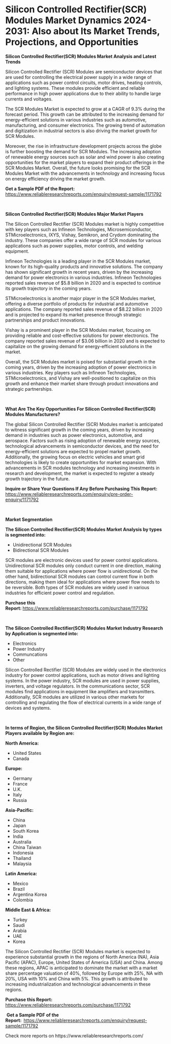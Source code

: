 <p><h1>Silicon Controlled Rectifier(SCR) Modules Market Dynamics 2024-2031: Also about Its Market Trends, Projections, and Opportunities</h1></p><p><strong>Silicon Controlled Rectifier(SCR) Modules Market Analysis and Latest Trends</strong></p>
<p><p>Silicon Controlled Rectifier (SCR) Modules are semiconductor devices that are used for controlling the electrical power supply in a wide range of applications such as power control circuits, motor drives, heating controls, and lighting systems. These modules provide efficient and reliable performance in high power applications due to their ability to handle large currents and voltages.</p><p>The SCR Modules Market is expected to grow at a CAGR of 9.3% during the forecast period. This growth can be attributed to the increasing demand for energy-efficient solutions in various industries such as automotive, manufacturing, and consumer electronics. The growing trend of automation and digitization in industrial sectors is also driving the market growth for SCR Modules.</p><p>Moreover, the rise in infrastructure development projects across the globe is further boosting the demand for SCR Modules. The increasing adoption of renewable energy sources such as solar and wind power is also creating opportunities for the market players to expand their product offerings in the SCR Modules Market. Overall, the future looks promising for the SCR Modules Market with the advancements in technology and increasing focus on energy efficiency driving the market growth.</p></p>
<p><strong>Get a Sample PDF of the Report:&nbsp;</strong> <a href="https://www.reliableresearchreports.com/enquiry/request-sample/1171792">https://www.reliableresearchreports.com/enquiry/request-sample/1171792</a></p>
<p>&nbsp;</p>
<p><strong>Silicon Controlled Rectifier(SCR) Modules Major Market Players</strong></p>
<p><p>The Silicon Controlled Rectifier (SCR) Modules market is highly competitive with key players such as Infineon Technologies, Microsemiconductor, STMicroelectronics, IXYS, Vishay, Semikron, and Crydom dominating the industry. These companies offer a wide range of SCR modules for various applications such as power supplies, motor controls, and welding equipment.</p><p>Infineon Technologies is a leading player in the SCR Modules market, known for its high-quality products and innovative solutions. The company has shown significant growth in recent years, driven by the increasing demand for power electronics in various industries. Infineon Technologies reported sales revenue of $5.8 billion in 2020 and is expected to continue its growth trajectory in the coming years.</p><p>STMicroelectronics is another major player in the SCR Modules market, offering a diverse portfolio of products for industrial and automotive applications. The company reported sales revenue of $8.22 billion in 2020 and is projected to expand its market presence through strategic partnerships and product innovations.</p><p>Vishay is a prominent player in the SCR Modules market, focusing on providing reliable and cost-effective solutions for power electronics. The company reported sales revenue of $3.06 billion in 2020 and is expected to capitalize on the growing demand for energy-efficient solutions in the market.</p><p>Overall, the SCR Modules market is poised for substantial growth in the coming years, driven by the increasing adoption of power electronics in various industries. Key players such as Infineon Technologies, STMicroelectronics, and Vishay are well-positioned to capitalize on this growth and enhance their market share through product innovations and strategic partnerships.</p></p>
<p>&nbsp;</p>
<p><strong>What Are The Key Opportunities For Silicon Controlled Rectifier(SCR) Modules Manufacturers?</strong></p>
<p><p>The global Silicon Controlled Rectifier (SCR) Modules market is anticipated to witness significant growth in the coming years, driven by increasing demand in industries such as power electronics, automotive, and aerospace. Factors such as rising adoption of renewable energy sources, technological advancements in semiconductor devices, and the need for energy-efficient solutions are expected to propel market growth. Additionally, the growing focus on electric vehicles and smart grid technologies is likely to create opportunities for market expansion. With advancements in SCR modules technology and increasing investments in research and development, the market is expected to register a steady growth trajectory in the future.</p></p>
<p><strong>Inquire or Share Your Questions If Any Before Purchasing This Report:</strong> <a href="https://www.reliableresearchreports.com/enquiry/pre-order-enquiry/1171792">https://www.reliableresearchreports.com/enquiry/pre-order-enquiry/1171792</a></p>
<p>&nbsp;</p>
<p><strong>Market Segmentation</strong></p>
<p><strong>The Silicon Controlled Rectifier(SCR) Modules Market Analysis by types is segmented into:</strong></p>
<p><ul><li>Unidirectional SCR Modules</li><li>Bidirectional SCR Modules</li></ul></p>
<p><p>SCR modules are electronic devices used for power control applications. Unidirectional SCR modules only conduct current in one direction, making them suitable for applications where power flow is unidirectional. On the other hand, bidirectional SCR modules can control current flow in both directions, making them ideal for applications where power flow needs to be reversible. Both types of SCR modules are widely used in various industries for efficient power control and regulation.</p></p>
<p><strong>Purchase this Report:&nbsp;</strong><a href="https://www.reliableresearchreports.com/purchase/1171792">https://www.reliableresearchreports.com/purchase/1171792</a></p>
<p>&nbsp;</p>
<p><strong>The Silicon Controlled Rectifier(SCR) Modules Market Industry Research by Application is segmented into:</strong></p>
<p><ul><li>Electronics</li><li>Power Industry</li><li>Communcations</li><li>Other</li></ul></p>
<p><p>Silicon Controlled Rectifier (SCR) Modules are widely used in the electronics industry for power control applications, such as motor drives and lighting systems. In the power industry, SCR modules are used in power supplies, inverters, and voltage regulators. In the communications sector, SCR modules find applications in equipment like amplifiers and transmitters. Additionally, SCR modules are utilized in various other markets for controlling and regulating the flow of electrical currents in a wide range of devices and systems.</p></p>
<p>&nbsp;</p>
<p><strong>In terms of Region, the Silicon Controlled Rectifier(SCR) Modules Market Players available by Region are:</strong></p>
<p>
    <p> <strong> North America: </strong>
        <ul>
            <li>United States</li>
            <li>Canada</li>
        </ul>
        </p> 
    <p> <strong> Europe: </strong>
        <ul>
            <li>Germany</li>
            <li>France</li>
            <li>U.K.</li>
            <li>Italy</li>
            <li>Russia</li>
        </ul>
        </p> 
    <p> <strong> Asia-Pacific: </strong>
        <ul>
            <li>China</li>
            <li>Japan</li>
            <li>South Korea</li>
            <li>India</li>
            <li>Australia</li>
            <li>China Taiwan</li>
            <li>Indonesia</li>
            <li>Thailand</li>
            <li>Malaysia</li>
        </ul>
        </p> 
    <p> <strong> Latin America: </strong>
        <ul>
            <li>Mexico</li>
            <li>Brazil</li>
            <li>Argentina Korea</li>
            <li>Colombia</li>
        </ul>
        </p> 
    <p> <strong> Middle East & Africa: </strong>
        <ul>
            <li>Turkey</li>
            <li>Saudi</li>
            <li>Arabia</li>
            <li>UAE</li>
            <li>Korea</li>
        </ul>
    </p>
    </p>
<p><p>The Silicon Controlled Rectifier (SCR) Modules market is expected to experience substantial growth in the regions of North America (NA), Asia Pacific (APAC), Europe, United States of America (USA) and China. Among these regions, APAC is anticipated to dominate the market with a market share percentage valuation of 40%, followed by Europe with 25%, NA with 20%, USA with 10% and China with 5%. This growth is attributed to increasing industrialization and technological advancements in these regions.</p></p>
<p><strong>Purchase this Report: </strong><a href="https://www.reliableresearchreports.com/purchase/1171792">https://www.reliableresearchreports.com/purchase/1171792</a></p>
<p>&nbsp;<strong>Get a Sample PDF of the Report:&nbsp;&nbsp;</strong><a href="https://www.reliableresearchreports.com/enquiry/request-sample/1171792">https://www.reliableresearchreports.com/enquiry/request-sample/1171792</a></p>
<p><strong></strong></p>
<p>Check more reports on https://www.reliableresearchreports.com/</p>